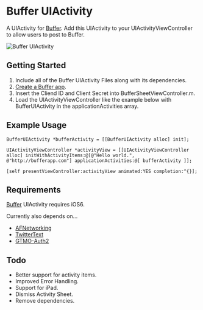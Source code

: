 Buffer UIActivity
=============

A UIActivity for [Buffer](http://bufferapp.com). Add this UIActivity to your UIActivityViewController to allow users to post to Buffer.

![Buffer UIActivity](http://www.andydev.co.uk/wp-content/uploads/2012/09/iOS-Simulator-Screen-shot-22-Sep-2012-14.12.41.png)

## Getting Started

1. Include all of the Buffer UIActivity Files along with its dependencies.
2. [Create a Buffer app](http://bufferapp.com/developers/apps/create).
3. Insert the Cliend ID and Client Secret into BufferSheetViewController.m.
4. Load the UIActivityViewController like the example below with BufferUIActivity in the applicationActivities array.

## Example Usage

    BufferUIActivity *bufferActivity = [[BufferUIActivity alloc] init];
    
    UIActivityViewController *activityView = [[UIActivityViewController alloc] initWithActivityItems:@[@"Hello world.", @"http://bufferapp.com"] applicationActivities:@[ bufferActivity ]];
    
    [self presentViewController:activityView animated:YES completion:^{}];
    
    
## Requirements

[Buffer](http://bufferapp.com) UIActivity requires iOS6.

Currently also depends on...
* [AFNetworking](https://github.com/AFNetworking/AFNetworking/)
* [TwitterText](https://github.com/twitter/twitter-text-objc)
* [GTMO-Auth2](http://code.google.com/p/gtm-oauth2/)

## Todo

* Better support for activity items.
* Improved Error Handling.
* Support for iPad.
* Dismiss Activity Sheet.
* Remove dependencies.